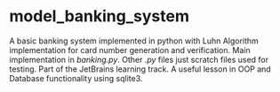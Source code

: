 # model_banking_system
A basic banking system implemented in python with Luhn Algorithm implementation for card number generation and verification. Main implementation in _banking.py_. Other _.py_ files just scratch files used for testing. Part of the JetBrains learning track. A useful lesson in OOP and Database functionality using sqlite3.
